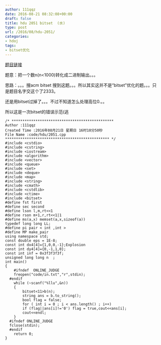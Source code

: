 ```yaml
---
author: 111qqz
date: 2016-08-21 08:32:08+00:00
draft: false
title: hdu 2051 bitset  (水)
type: post
url: /2016/08/hdu-2051/
categories:
- hdoj
tags:
- bitset优化
---
```


[题目链接](http://acm.split.hdu.edu.cn/showproblem.php?pid=2051)

题意：把一个数n(n<1000)转化成二进制输出。。。

思路：。。。搜acm bitset 搜到这题。。。所以其实这并不是“bitset”优化的题。。。只是题目名字交这个了2333。

还是用bitset过掉了。。。不过不知道怎么处理高位0.。。

所以这是一次bitset的错误示范(逃



    
    /* ***********************************************
    Author :111qqz
    Created Time :2016年08月21日 星期日 16时10分50秒
    File Name :code/hdu/2051.cpp
    ************************************************ */
    #include <cstdio>
    #include <cstring>
    #include <iostream>
    #include <algorithm>
    #include <vector>
    #include <queue>
    #include <set>
    #include <deque>
    #include <map>
    #include <string>
    #include <cmath>
    #include <cstdlib>
    #include <ctime>
    #include <bitset>
    #define fst first
    #define sec second
    #define lson l,m,rt<<1
    #define rson m+1,r,rt<<1|1
    #define ms(a,x) memset(a,x,sizeof(a))
    typedef long long LL;
    #define pi pair < int ,int >
    #define MP make_pair
    using namespace std;
    const double eps = 1E-8;
    const int dx4[4]={1,0,0,-1};Explosion
    const int dy4[4]={0,-1,1,0};
    const int inf = 0x3f3f3f3f;
    unsigned long long n  ;
    int main()
    {
    	#ifndef  ONLINE_JUDGE 
    	freopen("code/in.txt","r",stdin);
      #endif
    	while (~scanf("%llu",&n))
    	{
    	    bitset<11>b(n);
    	    string ans = b.to_string();
    	    bool flag = false;
    	    for ( int i = 0 ; i < ans.length() ; i++)
    		if (flag||ans[i]!='0') flag = true,cout<<ans[i];
    	    cout<<endl;
    	}
      #ifndef ONLINE_JUDGE  
      fclose(stdin);
      #endif
        return 0;
    }
    






